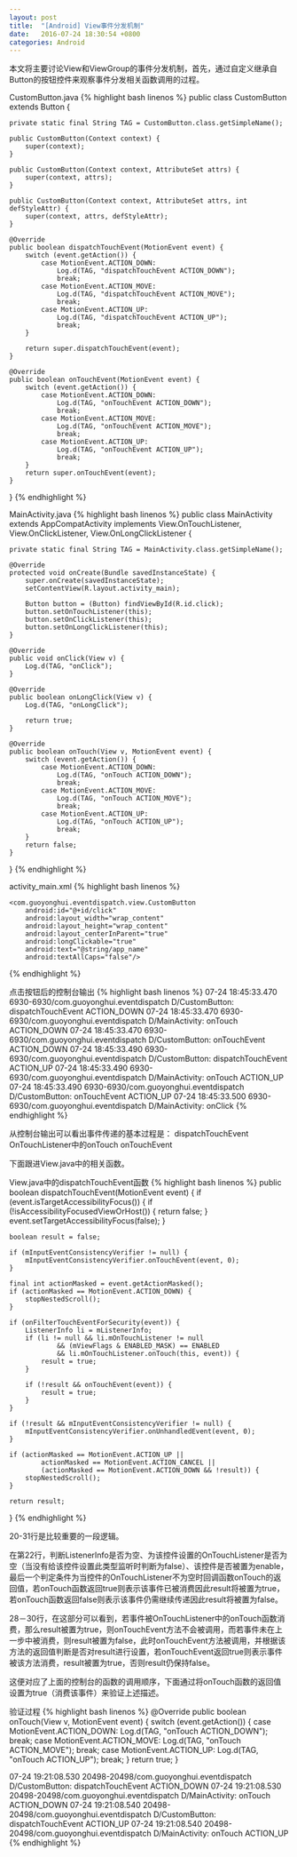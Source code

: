 ```yaml
---
layout: post
title:  "[Android] View事件分发机制"
date:   2016-07-24 18:30:54 +0800
categories: Android
---
```


本文将主要讨论View和ViewGroup的事件分发机制，首先，通过自定义继承自Button的按钮控件来观察事件分发相关函数调用的过程。

CustomButton.java
{% highlight bash linenos %}
public class CustomButton extends Button {

    private static final String TAG = CustomButton.class.getSimpleName();

    public CustomButton(Context context) {
        super(context);
    }

    public CustomButton(Context context, AttributeSet attrs) {
        super(context, attrs);
    }

    public CustomButton(Context context, AttributeSet attrs, int defStyleAttr) {
        super(context, attrs, defStyleAttr);
    }

    @Override
    public boolean dispatchTouchEvent(MotionEvent event) {
        switch (event.getAction()) {
            case MotionEvent.ACTION_DOWN:
                Log.d(TAG, "dispatchTouchEvent ACTION_DOWN");
                break;
            case MotionEvent.ACTION_MOVE:
                Log.d(TAG, "dispatchTouchEvent ACTION_MOVE");
                break;
            case MotionEvent.ACTION_UP:
                Log.d(TAG, "dispatchTouchEvent ACTION_UP");
                break;
        }

        return super.dispatchTouchEvent(event);
    }

    @Override
    public boolean onTouchEvent(MotionEvent event) {
        switch (event.getAction()) {
            case MotionEvent.ACTION_DOWN:
                Log.d(TAG, "onTouchEvent ACTION_DOWN");
                break;
            case MotionEvent.ACTION_MOVE:
                Log.d(TAG, "onTouchEvent ACTION_MOVE");
                break;
            case MotionEvent.ACTION_UP:
                Log.d(TAG, "onTouchEvent ACTION_UP");
                break;
        }
        return super.onTouchEvent(event);
    }
}
{% endhighlight %}

MainActivity.java
{% highlight bash linenos %}
public class MainActivity extends AppCompatActivity implements View.OnTouchListener, View.OnClickListener, View.OnLongClickListener {

    private static final String TAG = MainActivity.class.getSimpleName();

    @Override
    protected void onCreate(Bundle savedInstanceState) {
        super.onCreate(savedInstanceState);
        setContentView(R.layout.activity_main);

        Button button = (Button) findViewById(R.id.click);
        button.setOnTouchListener(this);
        button.setOnClickListener(this);
        button.setOnLongClickListener(this);
    }

    @Override
    public void onClick(View v) {
        Log.d(TAG, "onClick");
    }

    @Override
    public boolean onLongClick(View v) {
        Log.d(TAG, "onLongClick");

        return true;
    }

    @Override
    public boolean onTouch(View v, MotionEvent event) {
        switch (event.getAction()) {
            case MotionEvent.ACTION_DOWN:
                Log.d(TAG, "onTouch ACTION_DOWN");
                break;
            case MotionEvent.ACTION_MOVE:
                Log.d(TAG, "onTouch ACTION_MOVE");
                break;
            case MotionEvent.ACTION_UP:
                Log.d(TAG, "onTouch ACTION_UP");
                break;
        }
        return false;
    }
}
{% endhighlight %}

activity_main.xml
{% highlight bash linenos %}
<RelativeLayout
    xmlns:android="http://schemas.android.com/apk/res/android"
    xmlns:tools="http://schemas.android.com/tools"
    android:layout_width="match_parent"
    android:layout_height="match_parent"
    android:paddingBottom="@dimen/activity_vertical_margin"
    android:paddingLeft="@dimen/activity_horizontal_margin"
    android:paddingRight="@dimen/activity_horizontal_margin"
    android:paddingTop="@dimen/activity_vertical_margin"
    tools:context="com.guoyonghui.eventdispatch.MainActivity">

    <com.guoyonghui.eventdispatch.view.CustomButton
        android:id="@+id/click"
        android:layout_width="wrap_content"
        android:layout_height="wrap_content"
        android:layout_centerInParent="true"
        android:longClickable="true"
        android:text="@string/app_name"
        android:textAllCaps="false"/>

</RelativeLayout>
{% endhighlight %}

点击按钮后的控制台输出
{% highlight bash linenos %}
07-24 18:45:33.470 6930-6930/com.guoyonghui.eventdispatch D/CustomButton: dispatchTouchEvent ACTION_DOWN
07-24 18:45:33.470 6930-6930/com.guoyonghui.eventdispatch D/MainActivity: onTouch ACTION_DOWN
07-24 18:45:33.470 6930-6930/com.guoyonghui.eventdispatch D/CustomButton: onTouchEvent ACTION_DOWN
07-24 18:45:33.490 6930-6930/com.guoyonghui.eventdispatch D/CustomButton: dispatchTouchEvent ACTION_UP
07-24 18:45:33.490 6930-6930/com.guoyonghui.eventdispatch D/MainActivity: onTouch ACTION_UP
07-24 18:45:33.490 6930-6930/com.guoyonghui.eventdispatch D/CustomButton: onTouchEvent ACTION_UP
07-24 18:45:33.500 6930-6930/com.guoyonghui.eventdispatch D/MainActivity: onClick
{% endhighlight %}

从控制台输出可以看出事件传递的基本过程是：
dispatchTouchEvent
OnTouchListener中的onTouch
onTouchEvent

下面跟进View.java中的相关函数。

View.java中的dispatchTouchEvent函数
{% highlight bash linenos %}
public boolean dispatchTouchEvent(MotionEvent event) {
    if (event.isTargetAccessibilityFocus()) {
        if (!isAccessibilityFocusedViewOrHost()) {
            return false;
        }
        event.setTargetAccessibilityFocus(false);
    }

    boolean result = false;

    if (mInputEventConsistencyVerifier != null) {
        mInputEventConsistencyVerifier.onTouchEvent(event, 0);
    }

    final int actionMasked = event.getActionMasked();
    if (actionMasked == MotionEvent.ACTION_DOWN) {
        stopNestedScroll();
    }

    if (onFilterTouchEventForSecurity(event)) {
        ListenerInfo li = mListenerInfo;
        if (li != null && li.mOnTouchListener != null
                && (mViewFlags & ENABLED_MASK) == ENABLED
                && li.mOnTouchListener.onTouch(this, event)) {
            result = true;
        }

        if (!result && onTouchEvent(event)) {
            result = true;
        }
    }

    if (!result && mInputEventConsistencyVerifier != null) {
        mInputEventConsistencyVerifier.onUnhandledEvent(event, 0);
    }

    if (actionMasked == MotionEvent.ACTION_UP ||
            actionMasked == MotionEvent.ACTION_CANCEL ||
            (actionMasked == MotionEvent.ACTION_DOWN && !result)) {
        stopNestedScroll();
    }

    return result;
}
{% endhighlight %}

20-31行是比较重要的一段逻辑。

在第22行，判断ListenerInfo是否为空、为该控件设置的OnTouchListener是否为空（当没有给该控件设置此类型监听时判断为false）、该控件是否被置为enable，最后一个判定条件为当控件的OnTouchListener不为空时回调函数onTouch的返回值，若onTouch函数返回true则表示该事件已被消费因此result将被置为true，若onTouch函数返回false则表示该事件仍需继续传递因此result将被置为false。

28－30行，在这部分可以看到，若事件被OnTouchListener中的onTouch函数消费，那么result被置为true，则onTouchEvent方法不会被调用，而若事件未在上一步中被消费，则result被置为false，此时onTouchEvent方法被调用，并根据该方法的返回值判断是否对result进行设置，若onTouchEvent返回true则表示事件被该方法消费，result被置为true，否则result仍保持false。

这便对应了上面的控制台的函数的调用顺序，下面通过将onTouch函数的返回值设置为true（消费该事件）来验证上述描述。

验证过程
{% highlight bash linenos %}
@Override
public boolean onTouch(View v, MotionEvent event) {
    switch (event.getAction()) {
        case MotionEvent.ACTION_DOWN:
            Log.d(TAG, "onTouch ACTION_DOWN");
            break;
        case MotionEvent.ACTION_MOVE:
            Log.d(TAG, "onTouch ACTION_MOVE");
            break;
        case MotionEvent.ACTION_UP:
            Log.d(TAG, "onTouch ACTION_UP");
            break;
    }
    return true;
}

07-24 19:21:08.530 20498-20498/com.guoyonghui.eventdispatch D/CustomButton: dispatchTouchEvent ACTION_DOWN
07-24 19:21:08.530 20498-20498/com.guoyonghui.eventdispatch D/MainActivity: onTouch ACTION_DOWN
07-24 19:21:08.540 20498-20498/com.guoyonghui.eventdispatch D/CustomButton: dispatchTouchEvent ACTION_UP
07-24 19:21:08.540 20498-20498/com.guoyonghui.eventdispatch D/MainActivity: onTouch ACTION_UP
{% endhighlight %}
